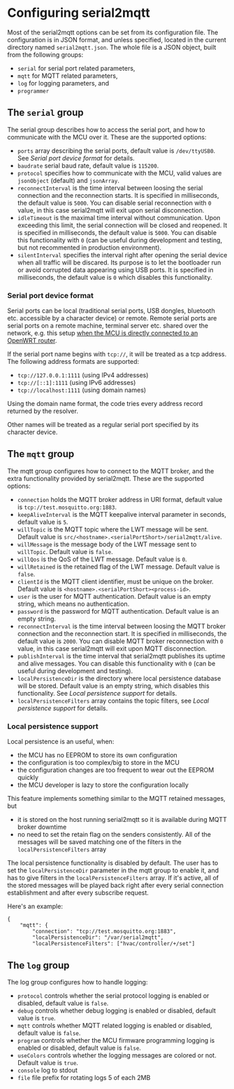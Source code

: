 # Configuring serial2mqtt
Most of the serial2mqtt options can be set from its configuration file. The configuration is in JSON format, and unless specified, located in the current directory named `serial2mqtt.json`. The whole file is a JSON object, built from the following groups:
* `serial` for serial port related parameters,
* `mqtt` for MQTT related parameters,
* `log` for logging parameters, and
* `programmer`

## The `serial` group
The serial group describes how to access the serial port, and how to communicate with the MCU over it. These are the supported options:
* `ports` array describing the serial ports, default value is `/dev/ttyUSB0`. See *Serial port device format* for details.
* `baudrate` serial baud rate, default value is `115200`.
* `protocol` specifies how to communicate with the MCU, valid values are `jsonObject` (default) and `jsonArray`.
* `reconnectInterval` is the time interval between loosing the serial connection and the reconnection starts. It is specified in milliseconds, the default value is `5000`. You can disable serial reconnection with `0` value, in this case serial2mqtt will exit upon serial disconnection.
* `idleTimeout` is the maximal time interval without communication. Upon exceeding this limit, the serial connection will be closed and reopened. It is specified in milliseconds, the default value is `5000`. You can disable this functionality with `0` (can be useful during development and testing, but not recommented in production environment).
* `silentInterval` specifies the interval right after opening the serial device when all traffic will be discared. Its purpose is to let the bootloader run or avoid corrupted data appearing using USB ports. It is specified in milliseconds, the default value is `0` which disables this functionality.

### Serial port device format
Serial ports can be local (traditional serial ports, USB dongles, bluetooth etc. accessible by a character device) or remote. Remote serial ports are serial ports on a remote machine, terminal server etc. shared over the network, e.g. this setup [when the MCU is directly connected to an OpenWRT router](https://github.com/vortex314/serial2mqtt/issues/8).

If the serial port name begins with `tcp://`, it will be treated as a tcp address. The following address formats are supported:
* `tcp://127.0.0.1:1111` (using IPv4 addresses)
* `tcp://[::1]:1111` (using IPv6 addresses)
* `tcp://localhost:1111` (using domain names)

Using the domain name format, the code tries every address record returned by the resolver.

Other names will be treated as a regular serial port specified by its character device.

## The `mqtt` group
The mqtt group configures how to connect to the MQTT broker, and the extra functionality provided by serial2mqtt. These are the supported options:
* `connection` holds the MQTT broker address in URI format, default value is `tcp://test.mosquitto.org:1883`.
* `keepAliveInterval` is the MQTT keepalive interval parameter in seconds, default value is `5`.
* `willTopic` is the MQTT topic where the LWT message will be sent. Default value is `src/<hostname>.<serialPortShort>/serial2mqtt/alive`.
* `willMessage` is the message body of the LWT message sent to `willTopic`. Default value is `false`.
* `willQos` is the QoS of the LWT message. Default value is `0`.
* `willRetained` is the retained flag of the LWT message. Default value is `false`.
* `clientId` is the MQTT client identifier, must be unique on the broker. Default value is `<hostname>.<serialPortShort><process-id>`.
* `user` is the user for MQTT authentication. Default value is an empty string, which means no authentication.
* `password` is the password for MQTT authentication. Default value is an empty string.
* `reconnectInterval` is the time interval between loosing the MQTT broker connection and the reconnection start. It is specified in milliseconds, the default value is `2000`. You can disable MQTT broker reconnection with `0` value, in this case serial2mqtt will exit upon MQTT disconnection.
* `publishInterval` is the time interval that serial2mqtt publishes its uptime and alive messages. You can disable this functionality with `0` (can be useful during development and testing).
* `localPersistenceDir` is the directory where local persistence database will be stored. Default value is an empty string, which disables this functionality. See *Local persistence support* for details.
* `localPersistenceFilters` array contains the topic filters, see *Local persistence support* for details.

### Local persistence support
Local persistence is an useful, when:
* the MCU has no EEPROM to store its own configuration
* the configuration is too complex/big to store in the MCU
* the configuration changes are too frequent to wear out the EEPROM quickly
* the MCU developer is lazy to store the configuration locally

This feature implements something similar to the MQTT retained messages, but
* it is stored on the host running serial2mqtt so it is available during MQTT broker downtime
* no need to set the retain flag on the senders consistently. All of the messages will be saved matching one of the filters in the `localPersistenceFilters` array

The local persistence functionality is disabled by default. The user has to set the `localPersistenceDir` parameter in the mqtt group to enable it, and has to give filters in the `localPersistenceFilters` array. If it's active, all of the stored messages will be played back right after every serial connection establishment and after every subscribe request.

Here's an example:
```
{
    "mqtt": {
        "connection": "tcp://test.mosquitto.org:1883",
        "localPersistenceDir": "/var/serial2mqtt",
        "localPersistenceFilters": ["hvac/controller/+/set"]
```

## The `log` group
The log group configures how to handle logging:
* `protocol` controls whether the serial protocol logging is enabled or disabled, default value is `false`.
* `debug` controls whether debug logging is enabled or disabled, default value is `true`.
* `mqtt` controls whether MQTT related logging is enabled or disabled, default value is `false`.
* `program` controls whether the MCU firmware programming logging is enabled or disabled, default value is `false`.
* `useColors` controls whether the logging messages are colored or not. Default value is `true`.
* `console` log to stdout
* `file` file prefix for rotating logs 5 of each 2MB
